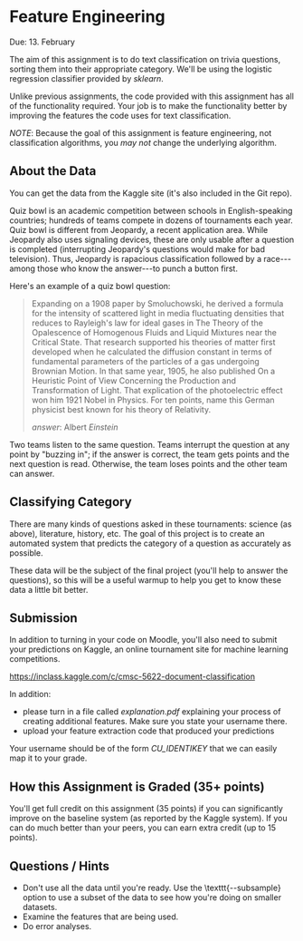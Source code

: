 Feature Engineering
=

Due: 13. February

The aim of this assignment is to do text classification on trivia questions,
sorting them into their appropriate category.  We'll be using the logistic regression
classifier provided by *sklearn*.

Unlike previous assignments, the code provided with this assignment has all of
the functionality required.  Your job is to make the functionality better by
improving the features the code uses for text classification.

*NOTE*: Because the goal of this assignment is feature engineering, not
classification algorithms, you _may not_ change the underlying algorithm.

About the Data
--------------

You can get the data from the Kaggle site (it's also included in the Git repo).

Quiz bowl is an academic competition between schools in English-speaking
countries; hundreds of teams compete in dozens of tournaments each year. Quiz
bowl is different from Jeopardy, a recent application area. While Jeopardy also
uses signaling devices, these are only usable after a question is completed
(interrupting Jeopardy's questions would make for bad television). Thus,
Jeopardy is rapacious classification followed by a race---among those who know
the answer---to punch a button first.

Here's an example of a quiz bowl question:

> Expanding on a 1908 paper by Smoluchowski, he derived a formula for the intensity of scattered light in media fluctuating densities that reduces to Rayleigh's law for ideal gases in The Theory of the Opalescence of Homogenous Fluids and Liquid Mixtures near the Critical State. That research supported his theories of matter first developed when he calculated the diffusion constant in terms of fundamental parameters of the particles of a gas undergoing Brownian Motion. In that same year, 1905, he also published On a Heuristic Point of View Concerning the Production and Transformation of Light. That explication of the photoelectric effect won him 1921 Nobel in Physics. For ten points, name this German physicist best known for his theory of Relativity.
>
> *answer*: Albert _Einstein_

Two teams listen to the same question. Teams interrupt the question at any point
by "buzzing in"; if the answer is correct, the team gets points and the next
question is read. Otherwise, the team loses points and the other team can
answer.

Classifying Category
---------------------

There are many kinds of questions asked in these tournaments: science (as
above), literature, history, etc.  The goal of this project is to create an
automated system that predicts the category of a question as accurately as
possible.

These data will be the subject of the final project (you'll help to answer the
questions), so this will be a useful warmup to help you get to know these data a
little bit better.

Submission
-----------

In addition to turning in your code on Moodle, you'll also need to submit your
predictions on Kaggle, an online tournament site for machine learning
competitions.

https://inclass.kaggle.com/c/cmsc-5622-document-classification

In addition: 
* please turn in a file called _explanation.pdf_ explaining your process of creating additional features.  Make sure you state your username there.
* upload your feature extraction code that produced your predictions

Your username should be of the form _CU_IDENTIKEY_
that we can easily map it to your grade.

How this Assignment is Graded (35+ points)
------------------------------

You'll get full credit on this assignment (35 points) if you can significantly
improve on the baseline system (as reported by the Kaggle system).  If you can
do much better than your peers, you can earn extra credit (up to 15 points).

Questions / Hints
----------------

* Don't use all the data until you're ready.  Use the \texttt{--subsample} option to use a subset of the data to see how you're doing on smaller datasets.
* Examine the features that are being used.
* Do error analyses.
